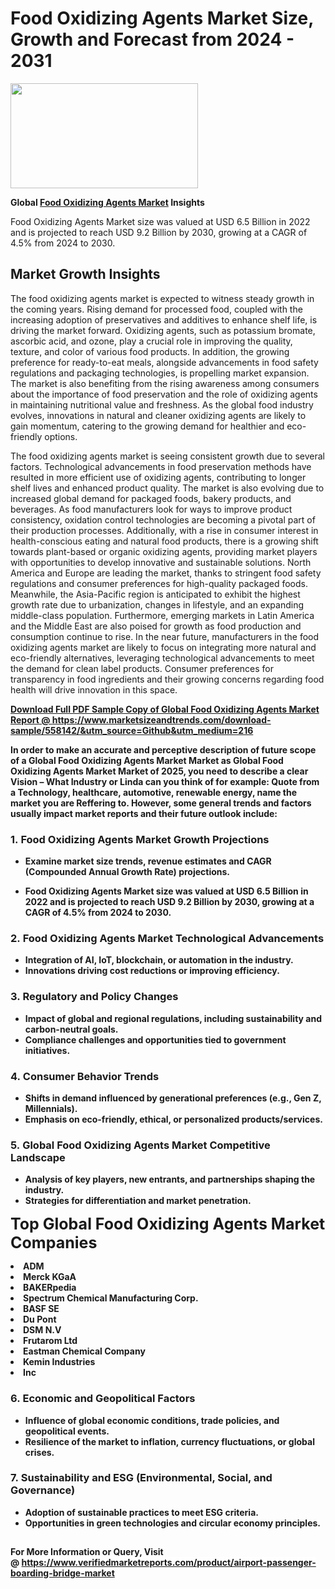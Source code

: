 <H1>Food Oxidizing Agents Market Size, Growth and Forecast from 2024 - 2031</H1><img class="aligncenter size-medium wp-image-584254" src="https://thirdeyenews.in/wp-content/uploads/2024/09/Global-Market-Research-300x168.jpeg" alt="" width="300" height="168" /><p><strong>Global&nbsp;<a href="https://www.marketsizeandtrends.com/download-sample/558142/&amp;utm_source=Github&utm_medium=216">Food Oxidizing Agents Market</a> Insights</strong></p><p>Food Oxidizing Agents Market size was valued at USD 6.5 Billion in 2022 and is projected to reach USD 9.2 Billion by 2030, growing at a CAGR of 4.5% from 2024 to 2030.</p><p><h2>Market Growth Insights</h2> <p>The food oxidizing agents market is expected to witness steady growth in the coming years. Rising demand for processed food, coupled with the increasing adoption of preservatives and additives to enhance shelf life, is driving the market forward. Oxidizing agents, such as potassium bromate, ascorbic acid, and ozone, play a crucial role in improving the quality, texture, and color of various food products. In addition, the growing preference for ready-to-eat meals, alongside advancements in food safety regulations and packaging technologies, is propelling market expansion. The market is also benefiting from the rising awareness among consumers about the importance of food preservation and the role of oxidizing agents in maintaining nutritional value and freshness. As the global food industry evolves, innovations in natural and cleaner oxidizing agents are likely to gain momentum, catering to the growing demand for healthier and eco-friendly options. <strong><a href="#"></a></strong></p> <p>The food oxidizing agents market is seeing consistent growth due to several factors. Technological advancements in food preservation methods have resulted in more efficient use of oxidizing agents, contributing to longer shelf lives and enhanced product quality. The market is also evolving due to increased global demand for packaged foods, bakery products, and beverages. As food manufacturers look for ways to improve product consistency, oxidation control technologies are becoming a pivotal part of their production processes. Additionally, with a rise in consumer interest in health-conscious eating and natural food products, there is a growing shift towards plant-based or organic oxidizing agents, providing market players with opportunities to develop innovative and sustainable solutions. North America and Europe are leading the market, thanks to stringent food safety regulations and consumer preferences for high-quality packaged foods. Meanwhile, the Asia-Pacific region is anticipated to exhibit the highest growth rate due to urbanization, changes in lifestyle, and an expanding middle-class population. Furthermore, emerging markets in Latin America and the Middle East are also poised for growth as food production and consumption continue to rise. In the near future, manufacturers in the food oxidizing agents market are likely to focus on integrating more natural and eco-friendly alternatives, leveraging technological advancements to meet the demand for clean label products. Consumer preferences for transparency in food ingredients and their growing concerns regarding food health will drive innovation in this space. <strong><a href="#"></p><p><span class=""><strong>Download Full PDF Sample Copy of Global Food Oxidizing Agents Market Report</strong> @ <a href="https://www.marketsizeandtrends.com/download-sample/558142/&amp;utm_source=Github&utm_medium=216" target="_blank">https://www.marketsizeandtrends.com/download-sample/558142/&amp;utm_source=Github&utm_medium=216</a></span></p><p>In order to make an accurate and perceptive description of future scope of a Global&nbsp;Food Oxidizing Agents Market Market as Global&nbsp;Food Oxidizing Agents Market Market of 2025, you need to describe a clear Vision &ndash; What Industry or Linda can you think of for example: Quote from a Technology, healthcare, automotive, renewable energy, name the market you are Reffering to. However, some general trends and factors usually impact market reports and their future outlook include:</p><h3>1.&nbsp;<strong>Food Oxidizing Agents Market Growth Projections</strong></h3><ul><li>Examine market size trends, revenue estimates and CAGR (Compounded Annual Growth Rate) projections.</li><li><p>Food Oxidizing Agents Market size was valued at USD 6.5 Billion in 2022 and is projected to reach USD 9.2 Billion by 2030, growing at a CAGR of 4.5% from 2024 to 2030.</p></li></ul><h3>2.&nbsp;<strong>Food Oxidizing Agents Market Technological Advancements</strong></h3><ul><li>Integration of AI, IoT, blockchain, or automation in the industry.</li><li>Innovations driving cost reductions or improving efficiency.</li></ul><h3>3.&nbsp;<strong>Regulatory and Policy Changes</strong></h3><ul><li>Impact of global and regional regulations, including sustainability and carbon-neutral goals.</li><li>Compliance challenges and opportunities tied to government initiatives.</li></ul><h3>4.&nbsp;<strong>Consumer Behavior Trends</strong></h3><ul><li>Shifts in demand influenced by generational preferences (e.g., Gen Z, Millennials).</li><li>Emphasis on eco-friendly, ethical, or personalized products/services.</li></ul><h3>5.&nbsp;<strong>Global Food Oxidizing Agents Market Competitive Landscape</strong></h3><ul><li>Analysis of key players, new entrants, and partnerships shaping the industry.</li><li>Strategies for differentiation and market penetration.</li></ul><p data-pm-slice="1 1 []"><span style="color: inherit; font-family: inherit; font-size: 25px;">Top Global Food Oxidizing Agents Market Companies</span></p><div class="" data-test-id=""><p><li>ADM</li><li> Merck KGaA</li><li> BAKERpedia</li><li> Spectrum Chemical Manufacturing Corp.</li><li> BASF SE</li><li> Du Pont</li><li> DSM N.V</li><li> Frutarom Ltd</li><li> Eastman Chemical Company</li><li> Kemin Industries</li><li> Inc</li></p></div><h3>6.&nbsp;<strong>Economic and Geopolitical Factors</strong></h3><ul><li>Influence of global economic conditions, trade policies, and geopolitical events.</li><li>Resilience of the market to inflation, currency fluctuations, or global crises.</li></ul><h3>7.&nbsp;<strong>Sustainability and ESG (Environmental, Social, and Governance)</strong></h3><ul><li>Adoption of sustainable practices to meet ESG criteria.</li><li>Opportunities in green technologies and circular economy principles.</li></ul><h2><strong style="font-size: 14px;">For More Information or Query, Visit @&nbsp;</strong><a style="background-color: #ffffff; font-size: 14px;" href="https://www.marketsizeandtrends.com/report/food-oxidizing-agents-market/" target="_blank">https://www.verifiedmarketreports.com/product/airport-passenger-boarding-bridge-market</a></h2>
